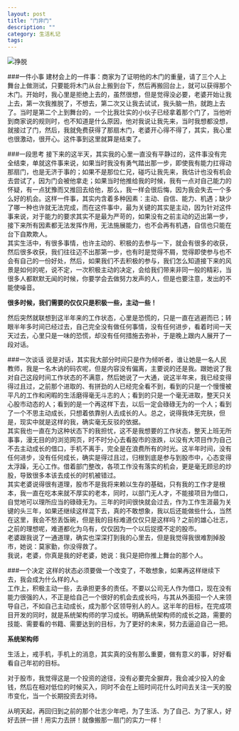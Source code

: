 ```yaml
---
layout: post
title: "门非门"
description: ""
category: 生活札记
tags: 
---
```


![挣脱](http://www.mojiaqin.cn/images/2015/0726.jpg)  

###一件小事
 建材会上的一件事：商家为了证明他的木门的重量，请了三个人上舞台上做测试，只要能将木门从台上搬到台下，然后再搬回台上，就可以获得那个木门。开始时，我心里是拒绝上去的，虽然很想，但是觉得没必要，老婆开始让我上去，第一次我推脱了，不想去，第二次又让我去试试，我头脑一热，就跑上去了。当时是第二个上到舞台的，一个比我壮实的小伙子已经拿着那个门了，当他听到商家说的规则时，也不知道是什么原因，他对我说让我先来，当时我想都没想，就接过了门，然后，我就免费获得了那扇木门，老婆开心得不得了，其实，我心里也很激动，很开心。这件事到这里就算是结束了。

###一段思考
接下来的这半天，其实我的心里一直没有平静过的，这件事没有完全结束，单就这件事来说，如果当时我没有勇气踏出那一步，即使我有能力扛得动那扇门，也是无济于事的；如果不是那位仁兄，碰巧让我先来，我估计也没有机会去尝试了，因为门会被他拿走；如果当时他推给我的时候，我有一点对自己能力的怀疑，有一点犹豫而又推回去给他，那么，我一样会很后悔，因为我会失去一个多么好的机会。这样一件事，其实内含着多种因素：主动、自信、能力、机遇；缺少了哪一种也许就无法完成，而在这件事中，最为关键的其实是主动，因为针对这件事来说，对于能力的要求其实不是最为严苛的，如果没有之前主动的迈出第一步，接下来所有因素都无法发挥作用，无法施展能力，也不会再有机遇，自信也只能在台下自欺欺人。  
其实生活中，有很多事情，也许主动的、积极的去参与一下，就会有很多的收获，然后很多收获，我们往往迈不出那第一步，也有时是觉得不屑，觉得即使参与也不会有自己的一份好处，然后，如果我们不去积极的参与，我们怎么知道接下来的风景是如何的呢，说不定，一次积极主动的决定，会给我们带来非同一般的精彩，当很多人都默默无闻的时候，你要学会去做努力发声的人，但是也要注意，发出的不能使噪音。
  
**很多时候，我们需要的仅仅只是积极一些，主动一些！**

然后突然就联想到这半年来的工作状态，心里是恐慌的，只是一直在逃避而已；转眼半年多时间已经过去，自己完全没有做任何事情，没有任何进步，看着时间一天天过去，心里只是一味的恐慌，却没有任何措施去弥补，于是晚上跟内人展开了一段对话。

###一次谈话
说是对话，其实我大部分时间只是作为倾听者，谁让她是一名人民教师，我是一名木讷的码农呢，但是内容没有偏离，主要说的还是我。跟她说了我对自己这段时间工作状态的不满意，然后她说了一大通，说这半年来，我已经变得得过且过，之前那个进取的、有拼劲的人已经完全看不到，看到的只是一个慢慢被平凡的工作和闲暇的生活磨得毫无斗志的人；看到的只是一个毫无进取，整天只关心股市动态的人；看到的是一个再这样下去，以后一定会碌碌无为的一个人；看到了一个不思主动成长，只想着依靠别人去成长的人。总之，说得我体无完肤，但是，现实中就是这样的我，确实毫无反驳的依据。  
其实我也一直在为这种状态下的我担忧，这不是我想要的工作状态，整天上班无所事事，漫无目的的浏览网页，时不时分心去看股市的涨跌，以没有大项目作为自己不去主动成长的借口，手机不离手，完全是在浪费所有的时光。这半年时间，没有任何进步，没有任何成长，确实是得过且过，归根到底是参与到股市中，心态变得太浮躁，无心工作。借着部门整改，各项工作没有落实的机会，更是毫无顾忌的炒股，导致很多本该去成长的时机被错过。  
其实老婆说得很有道理，股市不是我将来赖以生存的基础，只有我的工作才是根本，我一直在吃本来就不厚实的老本，同时，以部门无人才，不能接项目为借口，自觉地可以理所应当的碌碌无为。三年的时间很快就会过去，作为工作生涯最为关键的头三年，如果还继续这样混下去，真的不敢想象，我以后还能做些什么，当然在这里，我会不愁丢饭碗，但是我的目标难道仅仅只是这样吗？之前的雄心壮志，之前的理想呢，难道都化为乌有，仅仅因为一个以后捉摸不定的股市。  
老婆跟我说了一通道理，确实也深深打到我的心里去，但是我觉得我很难割掉股市，她说：莫家勤，你没得救了。  
我说，老婆，你真是我的好老婆，她说：我只是把你推上舞台的那个人。

###一个决定
这样的状态必须要做一个改变了，不敢想象，如果再这样继续下去，我会成为什么样的人。  
工作上，积极主动一些，去承担更多的责任。不要以公司无人作为借口，现在没有能力很强的人，不正是给自己一个很好的机会去成长吗，与其从外面招一个人来领导自己，不如自己主动成长，成为那个区领导别人的人。这半年的目标，在完成项目开发的同时，就是系统架构师的学习成长。明确系统架构师的成长之路，需要的技能、需要看的书籍、需要达到的目标，为了更好的未来，努力去逼迫自己一把。
  
**系统架构师**

生活上，戒手机，手机上的消息，其实真的没有那么重要，做有意义的事，好好看看自己年初的目标。  

对于股市，我觉得这是一个投资的途径，没有必要完全摒弃，我会减少投入的金钱，然后在相对低位的时候买入，同时不会在上班时间花什么时间去关注一天的股市变化，当一个长期投资去对待。  

从明天起，再回归到之前的那个壮志少年吧，为了生活、为了自己、为了家人，好好去拼一拼！用实力去拼！就像搬那一扇门的实力一样！
